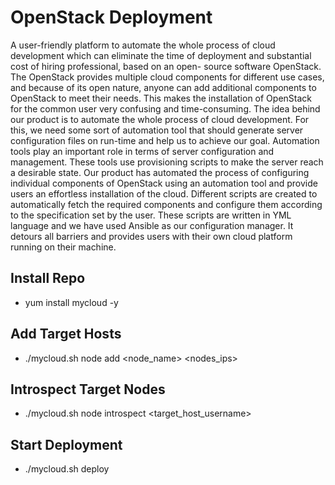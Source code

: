 # OpenStack Deployment
A user-friendly platform to automate the whole process of cloud development which can
eliminate the time of deployment and substantial cost of hiring professional, based on an open-
source software OpenStack. The OpenStack provides multiple cloud components for different use
cases, and because of its open nature, anyone can add additional components to OpenStack to
meet their needs. This makes the installation of OpenStack for the common user very confusing
and time-consuming. The idea behind our product is to automate the whole process of cloud
development. For this, we need some sort of automation tool that should generate server
configuration files on run-time and help us to achieve our goal. Automation tools play an
important role in terms of server configuration and management. These tools use provisioning
scripts to make the server reach a desirable state. Our product has automated the process of
configuring individual components of OpenStack using an automation tool and provide users an
effortless installation of the cloud. Different scripts are created to automatically fetch the
required components and configure them according to the specification set by the user. These
scripts are written in YML language and we have used Ansible as our configuration manager. It
detours all barriers and provides users with their own cloud platform running on their machine.
## Install Repo
* yum install mycloud -y
## Add Target Hosts
* ./mycloud.sh node add <node_name> <nodes_ips>
## Introspect Target Nodes
* ./mycloud.sh node introspect <target_host_username>
## Start Deployment
* ./mycloud.sh deploy 
